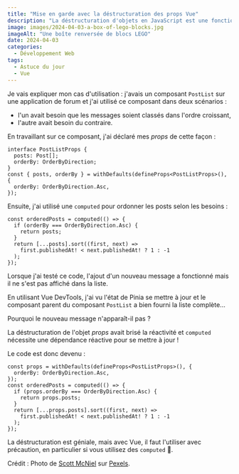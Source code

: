 ```yaml
---
title: "Mise en garde avec la déstructuration des props Vue"
description: "La déstructuration d'objets en JavaScript est une fonctionnalité très intéressante. L'utiliser avec Vue peut cependant prendre une tournure particulière... Nous allons nous pencher sur une mise en garde à ce sujet."
image: images/2024-04-03-a-box-of-lego-blocks.jpg
imageAlt: "Une boîte renversée de blocs LEGO"
date: 2024-04-03
categories:
  - Développement Web
tags:
  - Astuce du jour
  - Vue
---
```


Je vais expliquer mon cas d'utilisation : j'avais un composant `PostList` sur une application de forum et j'ai utilisé ce composant dans deux scénarios :

- l'un avait besoin que les messages soient classés dans l'ordre croissant,
- l'autre avait besoin du contraire.

En travaillant sur ce composant, j'ai déclaré mes _props_ de cette façon :

```tsx
interface PostListProps {
  posts: Post[];
  orderBy: OrderByDirection;
}
const { posts, orderBy } = withDefaults(defineProps<PostListProps>(), {
  orderBy: OrderByDirection.Asc,
});
```

Ensuite, j'ai utilisé une `computed` pour ordonner les posts selon les besoins :

```tsx
const orderedPosts = computed(() => {
  if (orderBy === OrderByDirection.Asc) {
    return posts;
  }
  return [...posts].sort((first, next) =>
    first.publishedAt! < next.publishedAt! ? 1 : -1
  );
});
```

Lorsque j'ai testé ce code, l'ajout d'un nouveau message a fonctionné mais il ne s'est pas affiché dans la liste.

En utilisant Vue DevTools, j'ai vu l'état de Pinia se mettre à jour et le composant parent du composant `PostList` a bien fourni la liste complète...

Pourquoi le nouveau message n'apparaît-il pas ?

La déstructuration de l'objet _props_ avait brisé la réactivité et `computed` nécessite une dépendance réactive pour se mettre à jour !

Le code est donc devenu :

```tsx
const props = withDefaults(defineProps<PostListProps>(), {
  orderBy: OrderByDirection.Asc,
});
const orderedPosts = computed(() => {
  if (props.orderBy === OrderByDirection.Asc) {
    return props.posts;
  }
  return [...props.posts].sort((first, next) =>
    first.publishedAt! < next.publishedAt! ? 1 : -1
  );
});
```

La déstructuration est géniale, mais avec Vue, il faut l'utiliser avec précaution, en particulier si vous utilisez des `computed` 🙂.

Crédit : Photo de [Scott McNiel](https://www.pexels.com/photo/lego-blocks-on-white-plastic-container-7662317/) sur [Pexels](https://www.pexels.com/).
